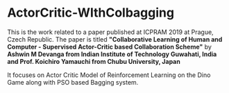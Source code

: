 # ActorCritic-WIthColbagging
This is the work related to a paper published at ICPRAM 2019 at Prague, Czech Republic. The paper is titled <b>"Collaborative Learning of Human and Computer - Supervised Actor-Critic based Collaboration Scheme"</b> by <b>Ashwin M Devanga from Indian Institute of Technology Guwahati, India and Prof. Koichiro Yamauchi from Chubu University, Japan</b>

It focuses on Actor Critic Model of Reinforcement Learning on the Dino Game along with PSO based Bagging system.
